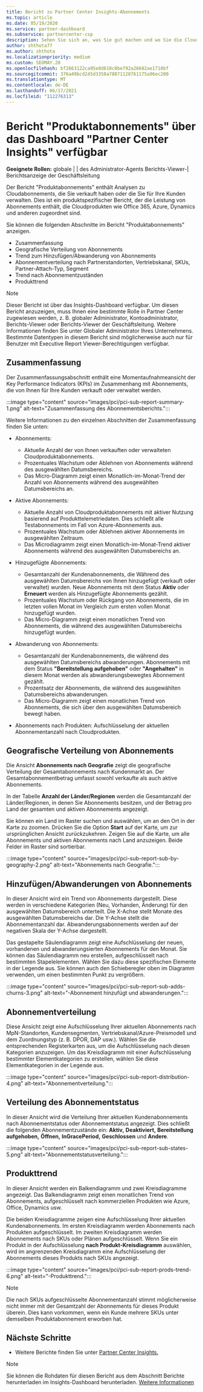 ```yaml
---
title: Bericht zu Partner Center Insights-Abonnements
ms.topic: article
ms.date: 05/19/2020
ms.service: partner-dashboard
ms.subservice: partnercenter-csp
description: Sehen Sie sich an, was Sie gut machen und wo Sie die Cloudabonnements verbessern können, die Sie für Ihre Kunden verkaufen oder verwalten.
author: shthota77
ms.author: shthota
ms.localizationpriority: medium
ms.custom: SEOMAY.20
ms.openlocfilehash: bf2663122ca95e8d610c8be792a26682ae1718bf
ms.sourcegitcommit: 376a49bcd245d3358a78871128761175a96ec200
ms.translationtype: MT
ms.contentlocale: de-DE
ms.lasthandoff: 06/17/2021
ms.locfileid: "112276313"
---
```

# <a name="product-subscriptions-report-available-from-the-partner-center-insights-dashboard"></a>Bericht "Produktabonnements" über das Dashboard "Partner Center Insights" verfügbar

**Geeignete Rollen:** globale | | des Administrator-Agents Berichts-Viewer-| Berichtsanzeige der Geschäftsleitung

Der Bericht "Produktabonnements" enthält Analysen zu Cloudabonnements, die Sie verkauft haben oder die Sie für Ihre Kunden verwalten. Dies ist ein produktspezifischer Bericht, der die Leistung von Abonnements enthält, die Cloudprodukten wie Office 365, Azure, Dynamics und anderen zugeordnet sind.

Sie können die folgenden Abschnitte im Bericht "Produktabonnements" anzeigen.

- Zusammenfassung
- Geografische Verteilung von Abonnements
- Trend zum Hinzufügen/Abwanderung von Abonnements
- Abonnementverteilung nach Partnerstandorten, Vertriebskanal, SKUs, Partner-Attach-Typ, Segment
- Trend nach Abonnementzuständen
- Produkttrend

 > [!NOTE]
 > Dieser Bericht ist über das Insights-Dashboard verfügbar. Um diesen Bericht anzuzeigen, muss Ihnen eine bestimmte Rolle in Partner Center zugewiesen werden, z. B. globaler Administrator, Kontoadministrator, Berichts-Viewer oder Berichts-Viewer der Geschäftsleitung. Weitere Informationen finden Sie unter Globaler Administrator Ihres Unternehmens. Bestimmte Datentypen in diesem Bericht sind möglicherweise auch nur für Benutzer mit Executive Report Viewer-Berechtigungen verfügbar.

## <a name="summary"></a>Zusammenfassung

Der Zusammenfassungsabschnitt enthält eine Momentaufnahmeansicht der Key Performance Indicators (KPIs) im Zusammenhang mit Abonnements, die von Ihnen für Ihre Kunden verkauft oder verwaltet werden.  

:::image type="content" source="images/pci/pci-sub-report-summary-1.png" alt-text="Zusammenfassung des Abonnementsberichts.":::

Weitere Informationen zu den einzelnen Abschnitten der Zusammenfassung finden Sie unten:

- Abonnements:
  - Aktuelle Anzahl der von Ihnen verkauften oder verwalteten Cloudproduktabonnements.
  - Prozentuales Wachstum oder Ablehnen von Abonnements während des ausgewählten Datumsbereichs.
  - Das Micro-Diagramm zeigt einen Monatlich-im-Monat-Trend der Anzahl von Abonnements während des ausgewählten Datumsbereichs an.

- Aktive Abonnements:
  - Aktuelle Anzahl von Cloudproduktabonnements mit aktiver Nutzung basierend auf Produkttelemetriedaten. Dies schließt alle Testabonnements im Fall von Azure-Abonnements aus.
  - Prozentuales Wachstum oder Ablehnen aktiver Abonnements im ausgewählten Zeitraum.
  - Das Microdiagramm zeigt einen Monatlich-im-Monat-Trend aktiver Abonnements während des ausgewählten Datumsbereichs an.

- Hinzugefügte Abonnements:
  - Gesamtanzahl der Kundenabonnements, die Während des ausgewählten Datumsbereichs von Ihnen hinzugefügt (verkauft oder verwaltet) wurden. Neue Abonnements mit dem Status **Aktiv** oder **Erneuert** werden als Hinzugefügte Abonnements gezählt.
  - Prozentuales Wachstum oder Rückgang von Abonnements, die im letzten vollen Monat im Vergleich zum ersten vollen Monat hinzugefügt wurden.
  - Das Micro-Diagramm zeigt einen monatlichen Trend von Abonnements, die während des ausgewählten Datumsbereichs hinzugefügt wurden.

- Abwanderung von Abonnements:
  - Gesamtanzahl der Kundenabonnements, die während des ausgewählten Datumsbereichs abwanderungen. Abonnements mit dem Status **"Bereitstellung aufgehoben"** oder **"Angehalten"** in diesem Monat werden als abwanderungsbewegtes Abonnement gezählt.  
  - Prozentsatz der Abonnements, die während des ausgewählten Datumsbereichs abwanderungen.
  - Das Micro-Diagramm zeigt einen monatlichen Trend von Abonnements, die sich über den ausgewählten Datumsbereich bewegt haben.

- Abonnements nach Produkten: Aufschlüsselung der aktuellen Abonnementanzahl nach Cloudprodukten.

## <a name="geographical-spread-of-subscriptions"></a>Geografische Verteilung von Abonnements

Die Ansicht **Abonnements nach Geografie** zeigt die geografische Verteilung der Gesamtabonnements nach Kundenmarkt an. Der Gesamtabonnementbetrag umfasst sowohl verkaufte als auch aktive Abonnements.

In der Tabelle **Anzahl der Länder/Regionen** werden die Gesamtanzahl der Länder/Regionen, in denen Sie Abonnements besitzen, und der Betrag pro Land der gesamten und aktiven Abonnements angezeigt.

Sie können ein Land im Raster suchen und auswählen, um an den Ort in der Karte zu zoomen. Drücken Sie die Option **Start** auf der Karte, um zur ursprünglichen Ansicht zurückzukehren. Zeigen Sie auf die Karte, um alle Abonnements und aktiven Abonnements nach Land anzuzeigen. Beide Felder im Raster sind sortierbar.

:::image type="content" source="images/pci/pci-sub-report-sub-by-geography-2.png" alt-text="Abonnements nach Geografie.":::

## <a name="subscription-addschurns"></a>Hinzufügen/Abwanderungen von Abonnements

In dieser Ansicht wird ein Trend von Abonnements dargestellt. Diese werden in verschiedene Kategorien (Neu, Vorhanden, Änderung) für den ausgewählten Datumsbereich unterteilt. Die X-Achse stellt Monate des ausgewählten Datumsbereichs dar. Die Y-Achse stellt die Abonnementanzahl dar. Abwanderungsabonnements werden auf der negativen Skala der Y-Achse dargestellt. 

Das gestapelte Säulendiagramm zeigt eine Aufschlüsselung der neuen, vorhandenen und abwanderungsierten Abonnements für den Monat. Sie können das Säulendiagramm neu erstellen, aufgeschlüsselt nach bestimmten Stapelelementen. Wählen Sie dazu diese spezifischen Elemente in der Legende aus. Sie können auch den Schieberegler oben im Diagramm verwenden, um einen bestimmten Punkt zu vergrößern.

:::image type="content" source="images/pci/pci-sub-report-sub-adds-churns-3.png" alt-text="-Abonnement hinzufügt und abwanderungen.":::

## <a name="subscription-distribution"></a>Abonnementverteilung

Diese Ansicht zeigt eine Aufschlüsselung Ihrer aktuellen Abonnements nach MpN-Standorten, Kundensegmenten, Vertriebskanal/Azure-Preismodell und dem Zuordnungstyp (z. B. DPOR, DAP usw.). Wählen Sie die entsprechenden Registerkarten aus, um die Aufschlüsselung nach diesen Kategorien anzuzeigen. Um das Kreisdiagramm mit einer Aufschlüsselung bestimmter Elementkategorien zu erstellen, wählen Sie diese Elementkategorien in der Legende aus.

:::image type="content" source="images/pci/pci-sub-report-distribution-4.png" alt-text="Abonnementverteilung.":::

## <a name="subscription-state-distribution"></a>Verteilung des Abonnementstatus

In dieser Ansicht wird die Verteilung Ihrer aktuellen Kundenabonnements nach Abonnementstatus oder Abonnementstatus angezeigt. Dies schließt die folgenden Abonnementzustände ein: **Aktiv,** **Deaktiviert,** **Bereitstellung aufgehoben,** **Öffnen,** **InGracePeriod,** **Geschlossen** und **Andere**.

:::image type="content" source="images/pci/pci-sub-report-sub-states-5.png" alt-text="Abonnementstatusverteilung.":::

## <a name="products-trend"></a>Produkttrend

In dieser Ansicht werden ein Balkendiagramm und zwei Kreisdiagramme angezeigt. Das Balkendiagramm zeigt einen monatlichen Trend von Abonnements, aufgeschlüsselt nach kommerziellen Produkten wie Azure, Office, Dynamics usw.

Die beiden Kreisdiagramme zeigen eine Aufschlüsselung Ihrer aktuellen Kundenabonnements. Im ersten Kreisdiagramm werden Abonnements nach Produkten aufgeschlüsselt. Im zweiten Kreisdiagramm werden Abonnements nach SKUs oder Plänen aufgeschlüsselt. Wenn Sie ein Produkt in der Aufschlüsselung **nach Produkt-Kreisdiagramm** auswählen, wird im angrenzenden Kreisdiagramm eine Aufschlüsselung der Abonnements dieses Produkts nach SKUs angezeigt.

:::image type="content" source="images/pci/pci-sub-report-prods-trend-6.png" alt-text="-Produkttrend.":::

> [!NOTE]
 > Die nach SKUs aufgeschlüsselte Abonnementanzahl stimmt möglicherweise nicht immer mit der Gesamtzahl der Abonnements für dieses Produkt überein. Dies kann vorkommen, wenn ein Kunde mehrere SKUs unter demselben Produktabonnement erworben hat.

## <a name="next-steps"></a>Nächste Schritte

- Weitere Berichte finden Sie unter [Partner Center Insights.](partner-center-insights.md)

>[!NOTE] 
> Sie können die Rohdaten für diesen Bericht aus dem Abschnitt Berichte herunterladen im Insights-Dashboard herunterladen. [Weitere Informationen](pci-download-reports.md) 
